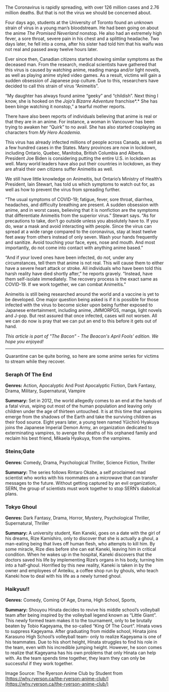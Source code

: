 

The Coronavirus is rapidly spreading, with over 126 million cases and
2.76 million deaths. But that is not the virus we should be concerned
about.

Four days ago, students at the University of Toronto found an unknown
strain of virus in a young man’s bloodstream. He had been going on about
the anime *The Promised Neverland* nonstop. He also had an extremely
high fever, a sore throat, severe pain in his chest and a splitting
headache. Two days later, he fell into a coma, after his sister had told
him that his waifu was not real and passed away twelve hours later.

Ever since then, Canadian citizens started showing similar symptoms as
the deceased man. From the research, medical scientists have gathered
that this virus is caused by watching anime, reading manga and/or light
novels, as well as playing anime styled video games. As a result,
victims will gain a sudden obsession of Japanese pop culture. Due to
this, researchers have decided to call this strain of virus “Animeitis”.

“My daughter has always found anime “geeky” and “childish”. Next thing I
know, she is hooked on the *Jojo’s Bizarre Adventure* franchise*.* She
has been binge watching it nonstop,” a tearful mother reports.

There have also been reports of individuals believing that anime is real
or that they are in an anime. For instance, a woman in Vancouver has
been trying to awaken her “Quirk” to no avail. She has also started
cosplaying as characters from *My Hero Academia*.

This virus has already infected millions of people across Canada, as
well as a few hundred cases in the States. Many provinces are now in
lockdown, including Ontario, Quebec, Manitoba, British Columbia and
Alberta. President Joe Biden is considering putting the entire U.S. in
lockdown as well. Many world leaders have also put their countries in
lockdown, as they are afraid their own citizens suffer Animeitis as
well.

We still have little knowledge on Animeitis, but Ontario’s Ministry of
Health’s President, Iain Stewart, has told us which symptoms to watch
out for, as well as how to prevent the virus from spreading further.

“The usual symptoms of COVID-19; fatigue, fever, sore throat, diarrhea,
headaches, and difficulty breathing are present. A sudden obsession with
anime, and in worst cases, believing that it is nonfiction are the
symptoms that differentiate Animeitis from the superior virus.” Stewart
says. “As for precautions to take, don’t go outside unless you
absolutely have to. If you do, wear a mask and avoid interacting with
people. Since the virus can spread at a wide range compared to the
coronavirus, stay at least twelve feet away from others instead of only
seven. Wash your hands frequently and sanitize. Avoid touching your
face, eyes, nose and mouth. And most importantly, do not come into
contact with anything anime based.”

“And if your loved ones have been infected, do *not,* under any
circumstances, tell them that anime is not real. This will cause them to
either have a severe heart attack or stroke. All individuals who have
been told this harsh reality have died shortly after,” he reports
gravely. “Instead, have them self-isolate immediately. The recovery
process is the exact same as COVID-19. If we work together, we can
combat Animeitis.”

Animeitis is still being researched around the world and a vaccine is
yet to be developed. One major question being asked is if it is possible
for those infected with the virus to become sicker upon being further
exposed to Japanese entertainment, including anime, JMMORPGS, manga,
light novels and J-pop. But rest assured that once infected, cases will
not worsen. All we can do now is pray that we can put an end to this
before it gets out of hand.

*This article is part of "The Bacon" - The Beacon's April Fools' edition. We hope you enjoyed!*

---

Quarantine can be quite boring, so here are some anime series for
victims to stream while they recover.

### Seraph Of The End

**Genres:** Action, Apocalyptic And Post Apocalyptic Fiction, Dark
Fantasy, Drama, Military, Supernatural, Vampire

**Summary:** Set in 2012, the world allegedly comes to an end at the
hands of a fatal virus, wiping out most of the human population and
leaving only children under the age of thirteen untouched. It is at this
time that vampires emerge from the shadows of the Earth and take the
surviving children as their food source. Eight years later, a young teen
named Yūichirō Hyakuya joins the Japanese Imperial Demon Army, an
organization dedicated to exterminating vampires, to avenge the deaths
of his orphaned family and reclaim his best friend, Mikaela Hyakuya,
from the vampires.

### Steins;Gate

**Genres:** Comedy, Drama, Psychological Thriller, Science Fiction,
Thriller

**Summary:** The series follows Rintaro Okabe, a self proclaimed mad
scientist who works with his roommates on a microwave that can transfer
messages to the future. Without getting captured by an evil
organization, SERN, the group of scientists must work together to stop
SERN’s diabolical plans.

### Tokyo Ghoul

**Genres:** Dark Fantasy, Drama, Horror, Mystery, Psychological
Thriller, Supernatural, Thriller

**Summary:** A university student, Ken Kaneki, goes on a date with the
girl of his dreams, Rize Kamishiro, only to discover that she is
actually a ghoul, a man-eating being that lives off human flesh, who
attempts to kill him. By some miracle, Rize dies before she can eat
Kaneki, leaving him in critical condition. When he wakes up in the
hospital, Kaneki discovers that the doctors saved his life by
implementing Rize’s organs in his body, turning him into a half-ghoul.
Horrified by this new reality, Kaneki is taken in by the owner and
employees of Anteiku, a coffee shop run by ghouls, who teach Kaneki how
to deal with his life as a newly turned ghoul.

### Haikyuu!!

**Genres:** Comedy, Coming Of Age, Drama, High School, Sports,

**Summary:** Shouyou Hinata decides to revive his middle school’s
volleyball team after being inspired by the volleyball legend known as
“Little Giant”. This newly formed team makes it to the tournament, only
to be brutally beaten by Tobio Kageyama, the so-called “King Of The
Court”. Hinata vows to suppress Kageyama. After graduating from middle
school, Hinata joins Karasuno High School’s volleyball team- only to
realize Kageyama is one of his teammates. Due to his short height,
Hinata struggles to find his role in the team, even with his incredible
jumping height. However, he soon comes to realize that Kageyama has his
own problems that only Hinata can help with. As the team spends time
together, they learn they can only be successful if they work together.


Image Source: The Ryerson Anime Club by Student from
[https://why.ryerson.ca/the-ryerson-anime-club/](https://why.ryerson.ca/the-ryerson-anime-club/)
